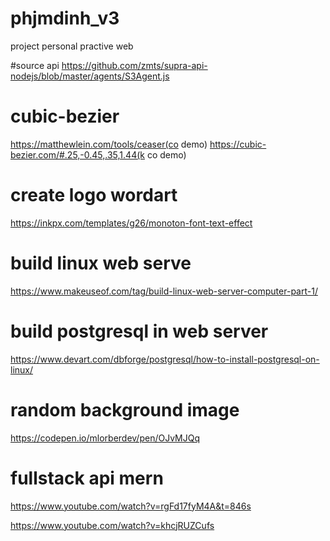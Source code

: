 # phjmdinh_v3

project personal practive web

#source api
https://github.com/zmts/supra-api-nodejs/blob/master/agents/S3Agent.js

# cubic-bezier

https://matthewlein.com/tools/ceaser(co demo)
https://cubic-bezier.com/#.25,-0.45,.35,1.44(k co demo)

# create logo wordart

https://inkpx.com/templates/g26/monoton-font-text-effect

# build linux web serve

https://www.makeuseof.com/tag/build-linux-web-server-computer-part-1/

# build postgresql in web server

https://www.devart.com/dbforge/postgresql/how-to-install-postgresql-on-linux/

# random background image

https://codepen.io/mlorberdev/pen/OJvMJQq

# fullstack api mern

https://www.youtube.com/watch?v=rgFd17fyM4A&t=846s

https://www.youtube.com/watch?v=khcjRUZCufs
